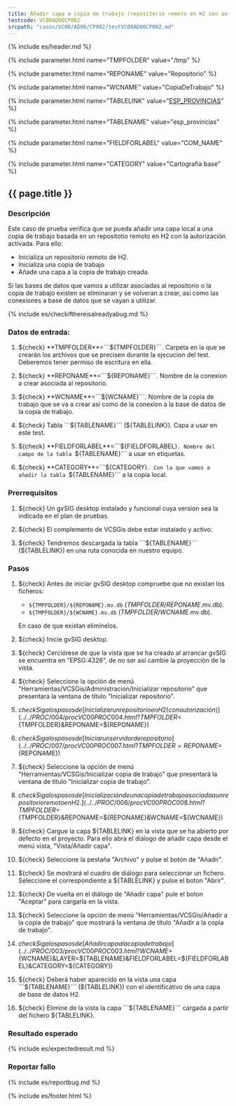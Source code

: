 ```yaml
---
title: Añadir capa a copia de trabajo (repositorio remoto en H2 con autorización)
testcode: VC00AD00CP002
srcpath: "casos/VC00/AD00/CP002/testVC00AD00CP002.md"
---
```


{% include es/header.md %}

{% include parameter.html name="TMPFOLDER" value="/tmp" %}

{% include parameter.html name="REPONAME" value="Repositorio" %}

{% include parameter.html name="WCNAME" value="CopiaDeTrabajo" %}

{% include parameter.html name="TABLELINK" value="<a href='../../data/esp_provincias.csv'>ESP_PROVINCIAS</a>" %}

{% include parameter.html name="TABLENAME" value="esp_provincias" %}

{% include parameter.html name="FIELDFORLABEL" value="COM_NAME" %}

{% include parameter.html name="CATEGORY" value="Cartografia base" %}

## {{ page.title }}

### Descripción

Este caso de prueba verifica que se pueda añadir una capa local a una copia de trabajo
basada en un repositotio remoto en H2 con la autorización activada.
Para ello:
* Inicializa un repositorio remoto de H2.
* Inicializa una copia de trabajo
* Añade una capa a la copia de trabajo creada.

Si las bases de datos que vamos a utilizar asociadas al repositorio o la copia de 
trabajo existen se eliminaran y se volveran a crear, asi como las conexiones a 
base de datos que se vayan a utilizar.


{% include es/checkifthereisalreadyabug.md %}

### Datos de entrada:

1. ${check} **TMPFOLDER**=```${TMPFOLDER}```. Carpeta en la que se crearán los archivos que se precisen 
   durante la ejecucion del test. Deberemos tener permiso de escritura en ella.

2. ${check} **REPONAME**=```${REPONAME}```. Nombre de la conexion a crear asociada al repositorio.

3. ${check} **WCNAME**=```${WCNAME}```. Nombre de la copia de trabajo que se va a crear asi como 
   de la conexion a la base de datos de la copia de trabajo. 

4. ${check} Tabla ```${TABLENAME}``` (${TABLELINK}). Capa a usar en este test. 

3. ${check} **FIELDFORLABEL**=```${FIELDFORLABEL}```. Nombre del campo de la tabla ```${TABLENAME}```
   a usar en etiquetas. 

4. ${check} **CATEGORY**=```${CATEGORY}```. Con la que vamos a añadir la tabla ```${TABLENAME}```
   a la copia local.

### Prerrequisitos

1. ${check} Un gvSIG desktop instalado y funcional cuya version sea la indicada en el plan de pruebas.

2. ${check} El complemento de VCSGis debe estar instalado y activo.

3. ${check} Tendremos descargada la tabla ```${TABLENAME}``` (${TABLELINK}) en 
   una ruta conocida en nuestro equipo.

### Pasos

1. ${check} Antes de iniciar gvSIG desktop compruebe que no existan los ficheros:
   * ```${TMPFOLDER}/${REPONAME}.mv.db``` (*TMPFOLDER*/*REPONAME*.mv.db).
   * ```${TMPFOLDER}/${WCNAME}.mv.db``` (*TMPFOLDER*/*WCNAME*.mv.db).
   
   En caso de que existan elimínelos.
   
2. ${check} Inicie gvSIG desktop.

3. ${check} Cerciórese de que la vista que se ha creado al arrancar gvSIG se encuentra 
   en "EPSG:4326", de no ser así cambie la proyección de la vista.

4. ${check} Seleccione la opción de menú "Herramientas/VCSGis/Administración/Inicializar repositorio" 
   que presentara la ventana de título "Inicializar repositorio".

5. ${check} Siga los pasos de [Inicializar un repositorio en H2 (con autorización)](../../PROC/004/procVC00PROC004.html?TMPFOLDER=${TMPFOLDER}&REPONAME=${REPONAME})

6. ${check} Siga los pasos de [Iniciar un servidor de repositorio](../../PROC/007/procVC00PROC007.html?TMPFOLDER=REPONAME=${REPONAME})

7. ${check} Seleccione la opción de menú 
   "Herramientas/VCSGis/Inicializar copia de trabajo" que presentará la ventana de 
   titulo "Inicializar copia de trabajo".

7. ${check} Siga los pasos de [Inicialización de una copia de trabajo asociada a un repositorio remoto en H2.](../../PROC/008/procVC00PROC008.html?TMPFOLDER=${TMPFOLDER}&REPONAME=${REPONAME}&WCNAME=${WCNAME}) 
   
8. ${check} Cargue la capa ${TABLELINK} en la vista que se ha abierto por defecto en el proyecto. 
Para ello abra el diálogo de añadir capa desde el menú vista, "Vista/Añadir capa".

9. ${check} Seleccione la pestaña "Archivo" y pulse el botón de "Añadir".

10. ${check} Se mostrará el cuadro de diálogo para seleccionar un fichero. 
    Seleccione el correspondiente a ${TABLELINK} 
    y pulse el boton "Abrir".

11. ${check} De vuelta en el diálogo de "Añadir capa" pule el boton "Aceptar" 
    para cargarla en la vista.

12. ${check} Seleccione la opción de menú "Herramientas/VCSGis/Añadir a la copia de trabajo" 
    que mostrará la ventana de título "Añadir a la copia de trabajo".

13. ${check} Siga los pasos de [Añadir capa a la copia de trabajo](../../PROC/003/procVC00PROC003.html?WCNAME=${WCNAME}&LAYER=${TABLENAME}&FIELDFORLABEL=${FIELDFORLABEL}&CATEGORY=${CATEGORY}) 

14. ${check} Deberá haber aparecido en la vista una capa 
    ```${TABLENAME}``` (${TABLELINK})
    con el identificativo de una capa de base de datos H2.

15. ${check} Elimine de la vista la capa ```${TABLENAME}``` cargada 
    a partir del fichero ${TABLELINK}.

### Resultado esperado

{% include es/expectedresult.md %}

### Reportar fallo

{% include es/reportbug.md %}

{% include es/footer.html %}
